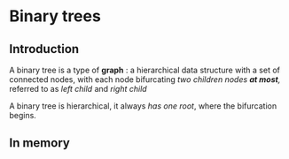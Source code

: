 # Binary trees

## Introduction 

A binary tree is a  type of **graph** : a hierarchical data structure with a set of connected nodes, with each node bifurcating *two children nodes **at most**,* referred to as *left child* and *right child*

A binary tree is hierarchical, it always *has one root*, where the bifurcation begins.

## In memory